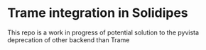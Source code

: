 # Trame integration in Solidipes
This repo is a work in progress of potential solution to the pyvista deprecation of other backend than Trame 
